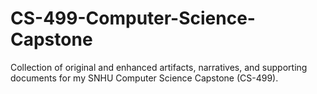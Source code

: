 # CS-499-Computer-Science-Capstone

Collection of original and enhanced artifacts, narratives, and supporting documents for my SNHU Computer Science Capstone (CS-499).
